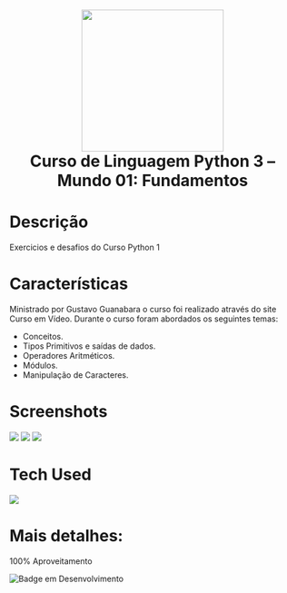 <div align="center">
<h1> <img src="https://upload.wikimedia.org/wikipedia/commons/thumb/c/c3/Python-logo-notext.svg/1869px-Python-logo-notext.svg.png" width="250px"><br/>Curso de Linguagem Python 3 – Mundo 01: Fundamentos</h1>
</div>


# Descrição
Exercicios e desafios do Curso Python 1

# Características
Ministrado por Gustavo Guanabara o curso foi realizado através do site Curso em Vídeo.
Durante o curso foram abordados os seguintes temas:
- Conceitos.
- Tipos Primitivos e saídas de dados.
- Operadores Aritméticos.
- Módulos.
- Manipulação de Caracteres.

# Screenshots
 <img src="https://imgur.com/H9Tr0KX.png"> <img src="https://imgur.com/H9Tr0KX.png">
 <img src="https://imgur.com/FkWZsYS.png">

# Tech Used
<a href="https://skillicons.dev">
  <img src="https://skillicons.dev/icons?i=js,html,css,py,c" />
</a>
      
# Mais detalhes:
100% Aproveitamento

![Badge em Desenvolvimento](http://img.shields.io/static/v1?label=curso&message=concluido&color=GREEN&style=for-the-badge)<br>
